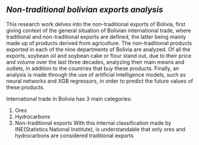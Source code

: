 ## *Non-traditional bolivian exports analysis*

This research work delves into the non-traditional exports of Bolivia, first giving context of the general situation of Bolivian international trade, where traditional and non-traditional exports are defined, the latter being mainly made up of products derived from agriculture. The non-traditional products exported in each of the nine departments of Bolivia are analyzed. Of all the exports, soybean oil and soybean cake or flour stand out, due to their price and volume over the last three decades, analyzing their main means and outlets, in addition to the countries that buy these products. Finally, an analysis is made through the use of artificial intelligence models, such as neural networks and XGB regressors, in order to predict the future values ​​of these products.

International trade in Bolivia has 3 main categories:
1. Ores
2. Hydrocarbons
3. Non-traditional exports
With this internal classification made by INE(Statistics National Institute), is understandable that only ores and hydrocarbons are considered traditional exports